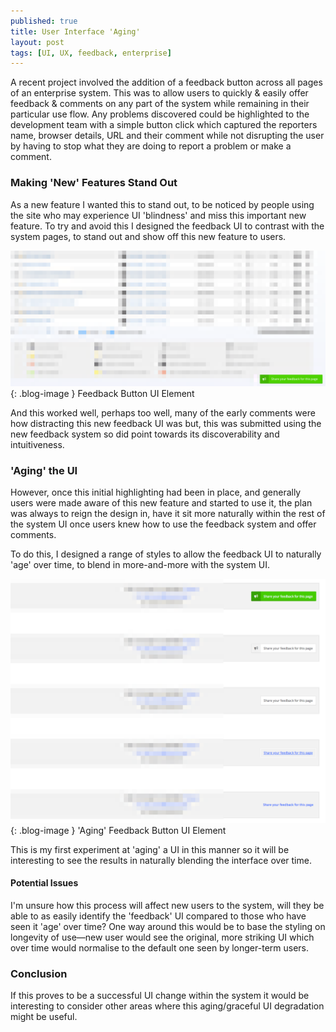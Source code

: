 ```yaml
---
published: true
title: User Interface 'Aging'
layout: post
tags: [UI, UX, feedback, enterprise]
---
```

A recent project involved the addition of a feedback button across all pages of an enterprise system. This was to allow users to quickly & easily offer feedback & comments on any part of the system while remaining in their particular use flow. Any problems discovered could be highlighted to the development team with a simple button click which captured the reporters name, browser details, URL and their comment while not disrupting the user by having to stop what they are doing to report a problem or make a comment.

### Making 'New' Features Stand Out

As a new feature I wanted this to stand out, to be noticed by people using the site who may experience UI 'blindness' and miss this important new feature. To try and avoid this I designed the feedback UI to contrast with the system pages, to stand out and show off this new feature to users.

![Feedback Button UI Element](https://raw.githubusercontent.com/whitingx/whitingx.github.io/master/_posts/images/sos-feedback-button.png "Feedback Button UI Element"){: .blog-image }
<span class="blog-image-caption">Feedback Button UI Element</span>

And this worked well, perhaps too well, many of the early comments were how distracting this new feedback UI was but, this was submitted using the new feedback system so did point towards its discoverability and intuitiveness.

### 'Aging' the UI

However, once this initial highlighting had been in place, and generally users were made aware of this new feature and started to use it, the plan was always to reign the design in, have it sit more naturally within the rest of the system UI once users knew how to use the feedback system and offer comments.

To do this, I designed a range of styles to allow the feedback UI to naturally 'age' over time, to blend in more-and-more with the system UI.

![Aging Feedback Button UI Element](https://raw.githubusercontent.com/whitingx/whitingx.github.io/master/_posts/images/feedback-button-graceful-degredation-02.png "Aging Feedback Button UI Element"){: .blog-image }
<span class="blog-image-caption">'Aging' Feedback Button UI Element</span>

This is my first experiment at 'aging' a UI in this manner so it will be interesting to see the results in naturally blending the interface over time.

#### Potential Issues

I'm unsure how this process will affect new users to the system, will they be able to as easily identify the 'feedback' UI compared to those who have seen it 'age' over time? One way around this would be to base the styling on longevity of use—new user would see the original, more striking UI which over time would normalise to the default one seen by longer-term users.

### Conclusion

If this proves to be a successful UI change within the system it would be interesting to consider other areas where this aging/graceful UI degradation might be useful.
